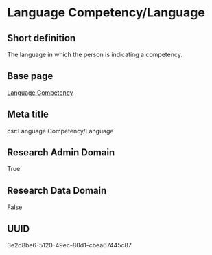 # Language Competency/Language
## Short definition
The language in which the person is indicating a competency.
## Base page
[Language Competency](../../Objects/Language%20Competency.md)
## Meta title
csr:Language Competency/Language
## Research Admin Domain
True
## Research Data Domain
False
## UUID
3e2d8be6-5120-49ec-80d1-cbea67445c87
